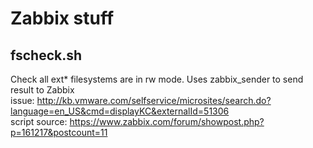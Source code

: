 # Zabbix stuff

## fscheck.sh   
  Check all ext* filesystems are in rw mode. Uses zabbix_sender to send result to Zabbix   
  issue: http://kb.vmware.com/selfservice/microsites/search.do?language=en_US&cmd=displayKC&externalId=51306   
  script source: https://www.zabbix.com/forum/showpost.php?p=161217&postcount=11
  

